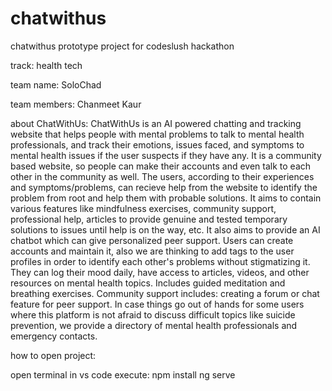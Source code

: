 # chatwithus
 chatwithus prototype project for codeslush hackathon
 
 track: health tech

 team name: SoloChad

 team members: Chanmeet Kaur 

 about ChatWithUs:
 ChatWithUs is an AI powered chatting and tracking website that helps people with mental problems to talk to mental health professionals, and track their emotions, issues faced, and symptoms to mental health issues if the user suspects if they have any. It is a community based website, so people can make their accounts and even talk to each other in the community as well. The users, according to their experiences and symptoms/problems, can recieve help from the website to identify the problem from root and help them with probable solutions. It aims to contain various features like mindfulness exercises, community support, professional help, articles to provide genuine and tested temporary solutions to issues until help is on the way, etc. It also aims to provide an AI chatbot which can give personalized peer support. 
Users can create accounts and maintain it, also we are thinking to add tags to the user profiles in order to identify each other's problems without stigmatizing it. 
They can log their mood daily, have access to articles, videos, and other resources on mental health topics. 
Includes guided meditation and breathing exercises.
Community support includes: creating a forum or chat feature for peer support.
In case things go out of hands for some users where this platform is not afraid to discuss difficult topics like suicide prevention, we provide a directory of mental health professionals and emergency contacts.

how to open project:

open terminal in vs code
execute:
npm install
ng serve


